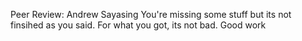 Peer Review: Andrew Sayasing
You're missing some stuff but its not finsihed as you said. For what you got, its not bad. Good work